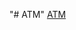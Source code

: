 "# ATM" 
[ATM](https://github.com/panaverse/learn-typescript/tree/master/NODE_PROJECTS/project02_atm)
